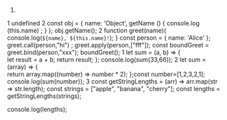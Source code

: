 1)
1 undefined
2 const obj = { 
  name: 'Object', 
  getName () { 
	console.log (this.name) ; 
  } 
}; 
obj.getName();
2 
function greet(name){ 
  console.log(`${name}, ${this.name}!`);
}
const person = { name: 'Alice' };
greet.call(person,"hi")  ;
greet.apply(person,["fff"]);
const boundGreet = greet.bind(person,"xxx");
boundGreet();
1
let sum = (a, b) => {  
  let result = a + b;
  return result; 
};
console.log(sum(33,66));
2
let sum = (array) => {  
  return array.map((number) => number * 2);
};const number=[1,2,3,2,1];
console.log(sum(number));
3
const getStringLengths = (arr) => arr.map(str => str.length);
const strings = ["apple", "banana", "cherry"];
const lengths = getStringLengths(strings);

console.log(lengths); 
